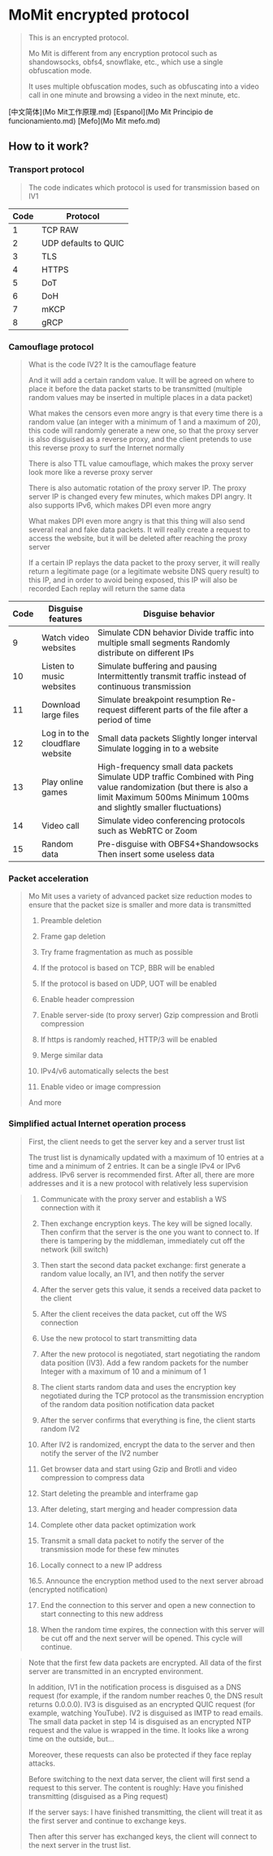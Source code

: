 # MoMit encrypted protocol
> This is an encrypted protocol.
>
> Mo Mit is different from any encryption protocol such as shandowsocks, obfs4, snowflake, etc., which use a single obfuscation mode.
>
> It uses multiple obfuscation modes, such as obfuscating into a video call in one minute and browsing a video in the next minute, etc.

[中文简体](Mo Mit工作原理.md) [Espanol](Mo Mit Principio de funcionamiento.md) [Mefo](Mo Mit mefo.md) 

## How to it work?

### Transport protocol

> The code indicates which protocol is used for transmission based on IV1

| Code | Protocol             |
| ---- | -------------------- |
| 1    | TCP RAW              |
| 2    | UDP defaults to QUIC |
| 3    | TLS                  |
| 4    | HTTPS                |
| 5    | DoT                  |
| 6    | DoH                  |
| 7    | mKCP                 |
| 8    | gRCP                 |

### Camouflage protocol

> What is the code IV2? It is the camouflage feature
>
> And it will add a certain random value. It will be agreed on where to place it before the data packet starts to be transmitted (multiple random values may be inserted in multiple places in a data packet)
>
> What makes the censors even more angry is that every time there is a random value (an integer with a minimum of 1 and a maximum of 20), this code will randomly generate a new one, so that the proxy server is also disguised as a reverse proxy, and the client pretends to use this reverse proxy to surf the Internet normally
>
> There is also TTL value camouflage, which makes the proxy server look more like a reverse proxy server
>
> There is also automatic rotation of the proxy server IP. The proxy server IP is changed every few minutes, which makes DPI angry. It also supports IPv6, which makes DPI even more angry
>
> What makes DPI even more angry is that this thing will also send several real and fake data packets. It will really create a request to access the website, but it will be deleted after reaching the proxy server
>
> If a certain IP replays the data packet to the proxy server, it will really return a legitimate page (or a legitimate website DNS query result) to this IP, and in order to avoid being exposed, this IP will also be recorded Each replay will return the same data

| Code | Disguise features                | Disguise behavior                                            |
| ---- | -------------------------------- | ------------------------------------------------------------ |
| 9    | Watch video websites             | Simulate CDN behavior Divide traffic into multiple small segments Randomly distribute on different IPs |
| 10   | Listen to music websites         | Simulate buffering and pausing Intermittently transmit traffic instead of continuous transmission |
| 11   | Download large files             | Simulate breakpoint resumption Re-request different parts of the file after a period of time |
| 12   | Log in to the cloudflare website | Small data packets Slightly longer interval Simulate logging in to a website |
| 13   | Play online games                | High-frequency small data packets Simulate UDP traffic Combined with Ping value randomization (but there is also a limit Maximum 500ms Minimum 100ms and slightly smaller fluctuations) |
| 14   | Video call                       | Simulate video conferencing protocols such as WebRTC or Zoom |
| 15   | Random data                      | Pre-disguise with OBFS4+Shandowsocks Then insert some useless data |

### Packet acceleration

> Mo Mit uses a variety of advanced packet size reduction modes to ensure that the packet size is smaller and more data is transmitted
>
> 1. Preamble deletion
>
> 2. Frame gap deletion
>
> 3. Try frame fragmentation as much as possible
>
> 4. If the protocol is based on TCP, BBR will be enabled
>
> 5. If the protocol is based on UDP, UOT will be enabled
>
> 6. Enable header compression
>
> 7. Enable server-side (to proxy server) Gzip compression and Brotli compression
>
> 8. If https is randomly reached, HTTP/3 will be enabled
>
> 9. Merge similar data
>
> 10. IPv4/v6 automatically selects the best
>
> 11. Enable video or image compression
>
> And more

### Simplified actual Internet operation process

> First, the client needs to get the server key and a server trust list
>
> The trust list is dynamically updated with a maximum of 10 entries at a time and a minimum of 2 entries. It can be a single IPv4 or IPv6 address. IPv6 server is recommended first. After all, there are more addresses and it is a new protocol with relatively less supervision

> 1. Communicate with the proxy server and establish a WS connection with it
>
> 2. Then exchange encryption keys. The key will be signed locally. Then confirm that the server is the one you want to connect to. If there is tampering by the middleman, immediately cut off the network (kill switch)
>
> 3. Then start the second data packet exchange: first generate a random value locally, an IV1, and then notify the server
>
> 4. After the server gets this value, it sends a received data packet to the client
>
> 5. After the client receives the data packet, cut off the WS connection
>
> 6. Use the new protocol to start transmitting data
>
> 7. After the new protocol is negotiated, start negotiating the random data position (IV3). Add a few random packets for the number Integer with a maximum of 10 and a minimum of 1
>
> 8. The client starts random data and uses the encryption key negotiated during the TCP protocol as the transmission encryption of the random data position notification data packet
>
> 9. After the server confirms that everything is fine, the client starts random IV2
>
> 10. After IV2 is randomized, encrypt the data to the server and then notify the server of the IV2 number
>
> 11. Get browser data and start using Gzip and Brotli and video compression to compress data
>
> 12. Start deleting the preamble and interframe gap
>
> 13. After deleting, start merging and header compression data
>
> 14. Complete other data packet optimization work
>
> 15. Transmit a small data packet to notify the server of the transmission mode for these few minutes
>
> 16. Locally connect to a new IP address
>
> 16.5. Announce the encryption method used to the next server abroad (encrypted notification)
>
> 17. End the connection to this server and open a new connection to start connecting to this new address
>
> 18. When the random time expires, the connection with this server will be cut off and the next server will be opened. This cycle will continue.

> Note that the first few data packets are encrypted. All data of the first server are transmitted in an encrypted environment.
>
> In addition, IV1 in the notification process is disguised as a DNS request (for example, if the random number reaches 0, the DNS result returns 0.0.0.0). IV3 is disguised as an encrypted QUIC request (for example, watching YouTube). IV2 is disguised as IMTP to read emails. The small data packet in step 14 is disguised as an encrypted NTP request and the value is wrapped in the time. It looks like a wrong time on the outside, but...
>
> Moreover, these requests can also be protected if they face replay attacks.
>
> Before switching to the next data server, the client will first send a request to this server. The content is roughly: Have you finished transmitting (disguised as a Ping request)
>
> If the server says: I have finished transmitting, the client will treat it as the first server and continue to exchange keys.
>
> Then after this server has exchanged keys, the client will connect to the next server in the trust list.
